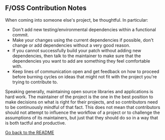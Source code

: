 ## F/OSS Contribution Notes

When coming into someone else's project, be thoughtful. In particular:

* Don't add new testing/environmental dependencies within a functional commit. 
* Make your changes using the current dependencies if possible, don't change or add dependencies without a very good reason.
* If you cannot successfully build your patch without adding new dependencies, then talk to the maintainer to make sure that the dependencies you want to add are something they feel comfortable with. 
* Keep lines of communication open and get feedback on how to proceed before burning cycles on ideas that might not fit with the project you're trying to contribute to.

Speaking generally, maintaining open source libraries and applications is hard work. The maintainer of the project is the one in the best position to make decisions on what is right for their projects, and so contributors need to be continuously mindful of that fact. This does not mean that contributors should not attempt to influence the workflow of a project or to challenge the assumptions of its maintainers, but just that they should do so in a way that is both tactful and productive.

[Go back to the
README](https://github.com/mendicant-university/s10-notes/blob/master/README.md)
